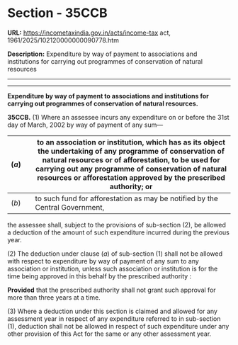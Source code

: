 # Section - 35CCB

**URL:** https://incometaxindia.gov.in/acts/income-tax act, 1961/2025/102120000000090778.htm

**Description:** Expenditure by way of payment to associations and institutions for carrying out programmes of conservation of natural resources

---

****

**Expenditure by way of payment to associations and institutions for carrying out programmes of conservation of natural resources.**

**35CCB.** (1) Where an assessee incurs any expenditure on or before the 31st day of March, 2002 by way of payment of any sum—

(_a_) |  |  to an association or institution, which has as its object the undertaking of any programme of conservation of natural resources or of afforestation, to be used for carrying out any programme of conservation of natural resources or afforestation approved by the prescribed authority; or  
---|---|---  
(_b_) |  |  to such fund for afforestation as may be notified by the Central Government,  
  
the assessee shall, subject to the provisions of sub-section (2), be allowed a deduction of the amount of such expenditure incurred during the previous year.

(2) The deduction under clause (_a_) of sub-section (1) shall not be allowed with respect to expenditure by way of payment of any sum to any association or institution, unless such association or institution is for the time being approved in this behalf by the prescribed authority :

**Provided** that the prescribed authority shall not grant such approval for more than three years at a time.

(3) Where a deduction under this section is claimed and allowed for any assessment year in respect of any expenditure referred to in sub-section (1), deduction shall not be allowed in respect of such expenditure under any other provision of this Act for the same or any other assessment year.